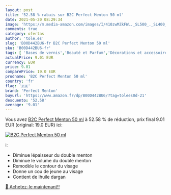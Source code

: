 ```yaml
---
layout: post
title: '52.58 % rabais sur B2C Perfect Menton 50 ml'
date: 2021-05-20 08:29:34
image: 'https://m.media-amazon.com/images/I/410zwMZkFWL._SL500_._SL400_.jpg'
comments: true
category: ofertas
author: 'tole.es'
slug: 'B00D442BU6-fr B2C Perfect Menton 50 ml'
sku: 'B00D442BU6-fr'
tags: [ 'Bases de vernis','Beauté et Parfum','Décorations et accessoires pour les ongles','Vernis à ongles et manucure','perfect menton', ]
actualPrice: 9.01 EUR
currency: EUR
price: 9.01
comparePrice: 19.0 EUR
prodname: 'B2C Perfect Menton 50 ml'
country: 'fr'
flag: '🇫🇷'
brand: 'Perfect Menton'
buyurl: 'https://www.amazon.fr/dp/B00D442BU6/?tag=tolees0d-21'
descuento: '52.58'
average: '9.01'
---
```


Vous avez [B2C Perfect Menton 50 ml](https://www.amazon.fr/dp/B00D442BU6/?tag=tolees0d-21)  à  52.58 % de réduction, prix final  9.01 EUR (original: 19.0 EUR) ici:

[![B2C Perfect Menton 50 ml](https://m.media-amazon.com/images/I/410zwMZkFWL._SL500_._SL400_.jpg)](https://www.amazon.fr/dp/B00D442BU6/?tag=tolees0d-21)

ℹ️:

- Diminue lépaisseur du double menton
- Diminue le volume du double menton
- Remodèle le contour du visage
- Donne un cou de jeune au visage
- Contient de lhuile dargan

[🛒 Achetez-le maintenant!!](https://www.amazon.fr/dp/B00D442BU6/?tag=tolees0d-21)
